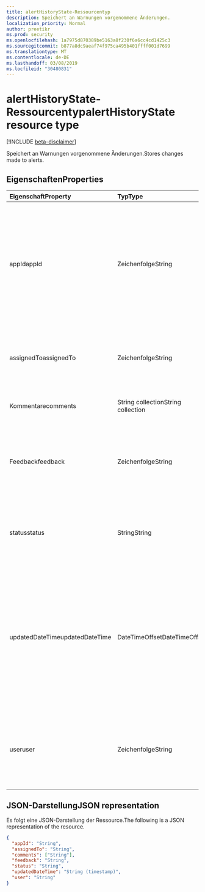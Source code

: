 ```yaml
---
title: alertHistoryState-Ressourcentyp
description: Speichert an Warnungen vorgenommene Änderungen.
localization_priority: Normal
author: preetikr
ms.prod: security
ms.openlocfilehash: 1a7975d870389be5163a8f230f6a6cc4cd1425c3
ms.sourcegitcommit: b877a8dc9aeaf74f975ca495b401ffff001d7699
ms.translationtype: MT
ms.contentlocale: de-DE
ms.lasthandoff: 03/08/2019
ms.locfileid: "30480831"
---
```

# <a name="alerthistorystate-resource-type"></a><span data-ttu-id="79eff-103">alertHistoryState-Ressourcentyp</span><span class="sxs-lookup"><span data-stu-id="79eff-103">alertHistoryState resource type</span></span>

[!INCLUDE [beta-disclaimer](../../includes/beta-disclaimer.md)]

<span data-ttu-id="79eff-104">Speichert an Warnungen vorgenommene Änderungen.</span><span class="sxs-lookup"><span data-stu-id="79eff-104">Stores changes made to alerts.</span></span>

## <a name="properties"></a><span data-ttu-id="79eff-105">Eigenschaften</span><span class="sxs-lookup"><span data-stu-id="79eff-105">Properties</span></span>

| <span data-ttu-id="79eff-106">Eigenschaft</span><span class="sxs-lookup"><span data-stu-id="79eff-106">Property</span></span>     | <span data-ttu-id="79eff-107">Typ</span><span class="sxs-lookup"><span data-stu-id="79eff-107">Type</span></span>        | <span data-ttu-id="79eff-108">Beschreibung</span><span class="sxs-lookup"><span data-stu-id="79eff-108">Description</span></span> |
|:-------------|:------------|:------------|
|<span data-ttu-id="79eff-109">appId</span><span class="sxs-lookup"><span data-stu-id="79eff-109">appId</span></span>|<span data-ttu-id="79eff-110">Zeichenfolge</span><span class="sxs-lookup"><span data-stu-id="79eff-110">String</span></span>| <span data-ttu-id="79eff-111">Die Anwendungs-ID der aufrufenden Anwendung, die ein Update (PATCH) an die Warnung übermittelt hat.</span><span class="sxs-lookup"><span data-stu-id="79eff-111">The Application ID of the calling application that submitted an update (PATCH) to the alert.</span></span> <span data-ttu-id="79eff-112">Die Anwendungs-ID sollte aus dem auth-Token extrahiert und nicht manuell von der aufrufenden Anwendung eingegeben werden.</span><span class="sxs-lookup"><span data-stu-id="79eff-112">The appId should be extracted from the auth token and not entered manually by the calling application.</span></span> |
|<span data-ttu-id="79eff-113">assignedTo</span><span class="sxs-lookup"><span data-stu-id="79eff-113">assignedTo</span></span>|<span data-ttu-id="79eff-114">Zeichenfolge</span><span class="sxs-lookup"><span data-stu-id="79eff-114">String</span></span>| <span data-ttu-id="79eff-115">UPN des Benutzers, dem die Warnung zugewiesen wurde (Hinweis: Alert. ZugewiesenAn speichert nur den letzten Wert/UPN).</span><span class="sxs-lookup"><span data-stu-id="79eff-115">UPN of user the alert was assigned to (note: alert.assignedTo only stores the last value/UPN).</span></span> |
|<span data-ttu-id="79eff-116">Kommentare</span><span class="sxs-lookup"><span data-stu-id="79eff-116">comments</span></span>|<span data-ttu-id="79eff-117">String collection</span><span class="sxs-lookup"><span data-stu-id="79eff-117">String collection</span></span>|<span data-ttu-id="79eff-118">Vom angemeldeten Benutzer eingegebene Kommentar.</span><span class="sxs-lookup"><span data-stu-id="79eff-118">Comment entered by signed-in user.</span></span>|
|<span data-ttu-id="79eff-119">Feedback</span><span class="sxs-lookup"><span data-stu-id="79eff-119">feedback</span></span>|<span data-ttu-id="79eff-120">Zeichenfolge</span><span class="sxs-lookup"><span data-stu-id="79eff-120">String</span></span>| <span data-ttu-id="79eff-121">Analysten Feedback zu der Warnung in diesem Update.</span><span class="sxs-lookup"><span data-stu-id="79eff-121">Analyst feedback on the alert in this update.</span></span> <span data-ttu-id="79eff-122">Mögliche Werte sind: `unknown`, `truePositive`, `falsePositive` und `benignPositive`.</span><span class="sxs-lookup"><span data-stu-id="79eff-122">Possible values are: `unknown`, `truePositive`, `falsePositive`, `benignPositive`.</span></span>|
|<span data-ttu-id="79eff-123">status</span><span class="sxs-lookup"><span data-stu-id="79eff-123">status</span></span>|<span data-ttu-id="79eff-124">String</span><span class="sxs-lookup"><span data-stu-id="79eff-124">String</span></span>| <span data-ttu-id="79eff-125">Warnungsstatus Wert (falls aktualisiert).</span><span class="sxs-lookup"><span data-stu-id="79eff-125">Alert status value (if updated).</span></span> <span data-ttu-id="79eff-126">Mögliche Werte: `unknown`, `newAlert`, `inProgress`, `resolved`, `dismissed`.</span><span class="sxs-lookup"><span data-stu-id="79eff-126">Possible values are: `unknown`, `newAlert`, `inProgress`, `resolved`, `dismissed`.</span></span>|
|<span data-ttu-id="79eff-127">updatedDateTime</span><span class="sxs-lookup"><span data-stu-id="79eff-127">updatedDateTime</span></span>|<span data-ttu-id="79eff-128">DateTimeOffset</span><span class="sxs-lookup"><span data-stu-id="79eff-128">DateTimeOffset</span></span>| <span data-ttu-id="79eff-129">Datum und Uhrzeit des Warnungs Updates.</span><span class="sxs-lookup"><span data-stu-id="79eff-129">Date and time of the alert update.</span></span> <span data-ttu-id="79eff-130">Der Timestamp-Typ stellt die Datums- und Uhrzeitinformationen mithilfe des ISO 8601-Formats dar und wird immer in UTC-Zeit angegeben.</span><span class="sxs-lookup"><span data-stu-id="79eff-130">The Timestamp type represents date and time information using ISO 8601 format and is always in UTC time.</span></span> <span data-ttu-id="79eff-131">Mitternacht UTC-Zeit am 1. Januar 2014 würde z. B. wie folgt aussehen: `'2014-01-01T00:00:00Z'`</span><span class="sxs-lookup"><span data-stu-id="79eff-131">For example, midnight UTC on Jan 1, 2014 would look like this: `'2014-01-01T00:00:00Z'`</span></span>|
|<span data-ttu-id="79eff-132">user</span><span class="sxs-lookup"><span data-stu-id="79eff-132">user</span></span>|<span data-ttu-id="79eff-133">Zeichenfolge</span><span class="sxs-lookup"><span data-stu-id="79eff-133">String</span></span>| <span data-ttu-id="79eff-134">UPN des angemeldeten Benutzers, der die Warnung aktualisiert hat (entnommen vom Bearer-Token, falls im Benutzer/Delegierten Authentifizierungsmodus).</span><span class="sxs-lookup"><span data-stu-id="79eff-134">UPN of the signed-in user that updated the alert (taken from the bearer token - if in user/delegated auth mode).</span></span> |

## <a name="json-representation"></a><span data-ttu-id="79eff-135">JSON-Darstellung</span><span class="sxs-lookup"><span data-stu-id="79eff-135">JSON representation</span></span>

<span data-ttu-id="79eff-136">Es folgt eine JSON-Darstellung der Ressource.</span><span class="sxs-lookup"><span data-stu-id="79eff-136">The following is a JSON representation of the resource.</span></span>

<!-- {
  "blockType": "resource",
  "optionalProperties": [

  ],
  "@odata.type": "microsoft.graph.alertHistoryState",
  "baseType": null
}-->

```json
{
  "appId": "String",
  "assignedTo": "String",
  "comments": ["String"],
  "feedback": "String",
  "status": "String",
  "updatedDateTime": "String (timestamp)",
  "user": "String"
}
```

<!-- uuid: 16cd6b66-4b1a-43a1-adaf-3a886856ed98
2019-02-04 14:57:30 UTC -->
<!-- {
  "type": "#page.annotation",
  "description": "alertHistoryState resource",
  "keywords": "",
  "section": "documentation",
  "tocPath": ""
}-->